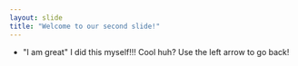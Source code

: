 ```yaml
---
layout: slide
title: "Welcome to our second slide!"
---
```

* "I am great" I did this myself!!! Cool huh? 
Use the left arrow to go back!
